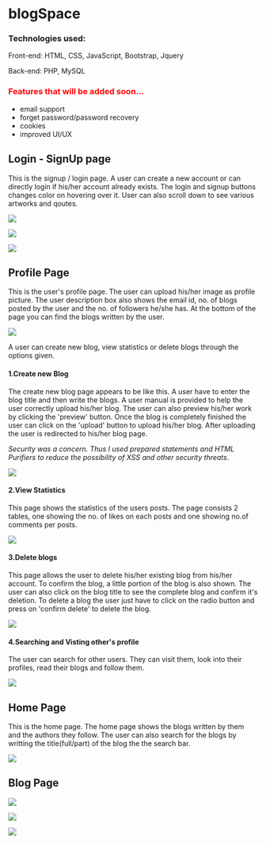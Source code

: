# blogSpace
<div>
  <h3>Technologies used:</h3>
  <p>Front-end: HTML, CSS, JavaScript, Bootstrap, Jquery</p>
  <p>Back-end: PHP, MySQL</p>
  <h3 style="color:red;">Features that will be added soon...</h3>
  <ul>
    <li>email support</li>
    <li>forget password/password recovery</li>
    <li>cookies</li>    
    <li>improved UI/UX</li>  
  </ul>
</div>
<div>
<h2>Login - SignUp page </h2>
  <p>This is the signup / login page. A user can create a new account or can directly login if his/her account already exists.
  The login and signup buttons changes color on hovering over it. User can also scroll down to see various artworks and qoutes.</p>
  <img src='screenshots/loginpage.png' /><p></p>
  <img src='screenshots/signup.png' /><p></p>
  <img src='screenshots/login.png' /><p></p>  
</div>

<div>
  <h2>Profile Page</h2>
  <p>This is the user's profile page. The user can upload his/her image as profile picture. The user description box also shows the email id, no. of blogs posted by the user and the no. of followers he/she has. At the bottom of the page you can find the blogs written by the user.</p>
  <img src='screenshots/profile_page.png' />
  <p>
  A user can create new blog, view statistics or delete blogs through the options given.
  </p>
  <h4>1.Create new Blog</h4>
  <p>The create new blog page appears to be like this. A user have to enter the blog title and then write the blogs. A user manual is provided to help the user correctly upload his/her blog. The user can also preview his/her work by clicking the 'preview' button. Once the blog is completely finished the user can click on the 'upload' button to upload his/her blog. After uploading the user is redirected to his/her blog page.
  </p>
  <p>
    <i>Security was a concern. Thus I used prepared statements and HTML Purifiers to reduce the possibility of XSS and other security threats</i>.    
  </p>
   <img src='screenshots/newblog.png' />
  <h4>2.View Statistics</h4>
  <p>
    This page shows the statistics of the users posts. The page consists 2 tables, one showing the no. of likes on each posts and one showing no.of comments per posts. 
  </p>
   <img src='screenshots/stats.png' />
  <h4>3.Delete blogs</h4>
  <p>
    This page allows the user to delete his/her existing blog from his/her account. To confirm the blog, a little portion of the blog is also shown. The user can also click on the blog title to see the complete blog and confirm it's deletion. To delete a blog the user just have to click on the radio button and press on 'confirm delete' to delete the blog.  
  </p>
   <img src='screenshots/del.png' />
  <h4>4.Searching and Visting other's profile</h4>
  <p>
    The user can search for other users. They can visit them, look into their profiles, read their blogs and follow them.    
  </p>
  <img src='screenshots/randpro.png' />  
</div>

<div>
  <h2>Home Page</h2>
  <p>
    This is the home page. The home page shows the blogs written by them and the authors they follow. The user can also search for the blogs by writting the title(full/part) of the blog the the search bar. 
  </p>
  <img src='screenshots/home.png' />  
</div>

<div>
  <h2>Blog Page</h2>
  <p>
    
  </p>
  <img src='screenshots/bloghead.png' /><p></p>
  <img src='screenshots/blogbody.png' /><p></p>
  <img src='screenshots/blogcomment.png' /><p></p>
    
  
</div>
